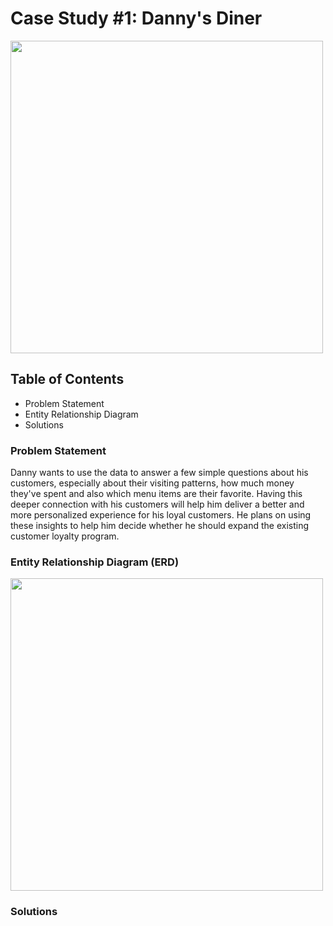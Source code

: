 # Case Study #1: Danny's Diner
<img width='500' src= "https://8weeksqlchallenge.com/images/case-study-designs/1.png">

## Table of Contents
- Problem Statement
- Entity Relationship Diagram
- Solutions

### Problem Statement
Danny wants to use the data to answer a few simple questions about his customers, especially about their visiting patterns, how much money they've spent and also which menu items are their favorite. Having this deeper connection with his customers will help him deliver a better and more personalized experience for his loyal customers. He plans on using these insights to help him decide whether he should expand the existing customer loyalty program.

### Entity Relationship Diagram (ERD)
<img width = '500' src="https://github.com/AmbiJesse/8-Week-SQL-Challenge/assets/21045393/f7032584-1618-4a9a-8568-580781cdba86">

### Solutions
